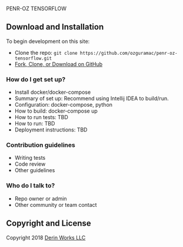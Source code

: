 PENR-OZ TENSORFLOW

## Download and Installation

To begin development on this site:
* Clone the repo: `git clone https://github.com/ozguramac/penr-oz-tensorflow.git`
* [Fork, Clone, or Download on GitHub](https://github.com/ozguramac/penr-oz-tensorflow)

### How do I get set up? ###

* Install docker/docker-compose
* Summary of set up: Recommend using Intellij IDEA to build/run.
* Configuration: docker-compose, python
* How to build: docker-compose up
* How to run tests: TBD
* How to run: TBD
* Deployment instructions: TBD

### Contribution guidelines ###

* Writing tests
* Code review
* Other guidelines

### Who do I talk to? ###

* Repo owner or admin
* Other community or team contact

## Copyright and License

Copyright 2018 [Derin Works LLC](http://www.derinworksllc.com)

